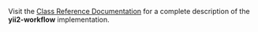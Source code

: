 Visit the [Class Reference Documentation](class-ref/index.html) for a complete description of the **yii2-workflow** implementation.
